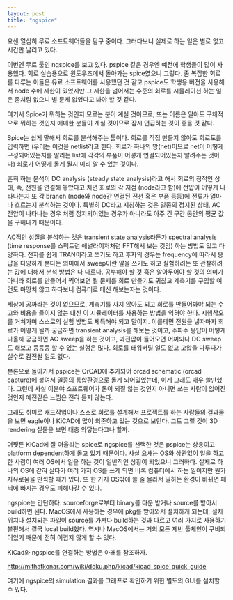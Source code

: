 ```yaml
---
layout: post
title: "ngspice"
---
```



요샌 열심히 무료 소프트웨어들을 탐구 중이다. 그러다보니 실제로 하는 일은 별로 없고 시간만 날리고 있다.




이번엔 무료 툴인 ngspice를 보고 있다. pspice 같은 경우엔 예전에 학생들이 많이 사용했다. 회로 실습용으로 윈도우즈에서 돌아가는 spice였으니 그렇다. 좀 복잡한 회로를 다루는 이들은 유료 소프트웨어를 사용했던 것 같고 pspice도 학생용 버전을 사용해서 node 수에 제한이 있었지만 그 제한을 넘어서는 수준의 회로를 시뮬레이션 하는 일은 좀처럼 없으니 별 문제 없었다고 봐야 할 것 같다.




여기서 Spice가 뭐하는 것인지 모르는 분이 계실 것이므로, 또는 이름은 알아도 구체적으로 뭐하는 것인지 애매한 분들이 계실 것이므로 잠시 언급하는 것이 좋을 것 같다. 




Spice는 쉽게 말해서 회로를 분석해주는 툴이다. 회로를 직접 만들지 않아도 회로도를 입력하면 (우리는 이것을 netlist라고 한다. 회로가 하나의 망(net)이므로 net이 어떻게 구성되어있는지를 알리는 list에 각각의 부품이 어떻게 연결되어있는지 알려주는 것이다) 회로가 어떻게 돌게 될지 미리 알 수 있는 것이다. 




흔히 하는 분석이 DC analysis (steady state analysis)라고 해서 회로의 정적인 상태, 즉, 전원을 연결해 놓았다고 치면 회로의 각 지점 (node라고 함)에 전압이 어떻게 나타나는지 또 각 branch (node와 node간 연결된 전선 혹은 부품 등등)에 전류가 얼마나 흐르는지 분석하는 것이다. 특별히 DC라고 지칭하는 것은 일종의 정지된 상태, AC 전압이 나타나는 경우 처럼 정지되어있는 경우가 아니라도 아주 긴 구간 동안의 평균 값을 구해내기 때문이다. 




AC적인 성질을 분석하는 것은 transient state analysis라든가 spectral analysis (time response를 스펙트럼 애널라이저처럼 FFT해서 보는 것임) 하는 방법도 있고 다양하다. 전자를 쉽게 TRAN이라고 쓰기도 하고 후자의 경우는 frequency에 따라서 응답을 다양하게 본다는 의미에서 sweep이란 말을 쓰기도 하고 실험하려는 또 관찰하려는 값에 대해서 분석 방법은 다 다르다. 공부해야 할 것 혹은 알아두어야 할 것의 의미가 아니라 회로를 만들어서 찍어보면 될 문제를 회로 만들기도 귀찮고 계측기를 구입할 여건도 마땅치 않고 하다보니 컴퓨터로 대신 해보는자는 것이다. 




세상에 공짜라는 것이 없으므로, 계측기를 사지 않아도 되고 회로를 만들어봐야 되는 수고와 비용을 들이지 않는 대신 이 시뮬레이터를 사용하는 방법을 익혀야 한다. 시행착오를 거쳐가며 스스로의 실험 방법도 체득해야 되고 말이지. 이를테면 전원을 넣자마자 회로가 어떻게 될까 궁금하면 transient analysis를 해보는 것이고, 주파수 응답이 어떻게 나올까 궁금하면 AC sweep을 하는 것이고, 과전압이 들어오면 어찌되나 DC sweep도 해보고 등등등 할 수 있는 실험은 많다. 회로를 태워버릴 일도 없고 고압을 다루다가 실수로 감전될 일도 없다. 




본론으로 돌아가서 pspice는 OrCAD에 추가되어 orcad schematic (orcad capture)에 붙여서 일종의 통합환경으로 돌게 되어있었는데, 이게 그래도 매우 쓸만했다. 그런데 사실 이분야 소프트웨어가 돈이 되질 않는 것인지 아니면 쓰는 사람이 없어진 것인지 예전같은 느낌은 전혀 들지 않는다.




그래도 취미로 캐드작업이나 스스로 회로를 설계해서 프로젝트를 하는 사람들의 결과물을 보면 eagle이나 KiCAD에 많이 의존하고 있는 것으로 보인다. 그도 그럴 것이 3D rendering 실물을 보면 대충 와닿는다고나 할까.




어쨋든 KiCad에 잘 어울리는 spice로 ngspice를 선택한 것은 pspice는 상용이고 platform dependent하게 돌고 있기 때문이다. 사실 요새는 OS와 상관없이 일을 하고 한 사람이 여러 OS에서 일을 하는 것이 일반적인 상황이 되었으니 그러하다. 실제로 하나의 OS에 갇혀 살다가 여러 가지 OS를 쓰게 되면 비록 컴퓨터에서 하는 일이지만 뭔가 자유로움을 만끽할 때가 있다. 또 한 가지 OS밖에 쓸 줄 몰라서 일하는 환경이 바뀌면 패닉에 빠지는 경우도 피해나갈 수 있다.




ngspice는 간단하다. sourceforge로부터 binary를 다운 받거나 source를 받아서 build하면 된다. MacOS에서 사용하는 경우에 pkg를 받아와서 설치하게 되는데, 설치 위치나 설치되는 파일이 source를 가져다 build하는 것과 다르고 여러 가지로 사용하기 불편해서 결국 local build했다. 역시나 MacOS에서는 거의 모든 제반 툴체인이 구비되어있기 때문에 전혀 어렵지 않게 할 수 있다.




KiCad와 ngspice를 연결하는 방법은 아래를 참조하자.




http://mithatkonar.com/wiki/doku.php/kicad/kicad_spice_quick_guide




여기에 ngspice의 simulation 결과를 그래프로 확인하기 위한 별도의 GUI를 설치할 수 있다.








